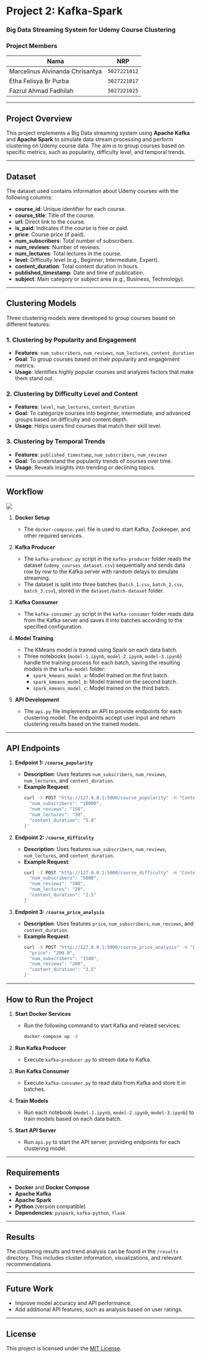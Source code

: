 # Project 2: Kafka-Spark  

### Big Data Streaming System for Udemy Course Clustering
### Project Members
| Nama                            | NRP          |
| ------------------------------- | ------------ |
| Marcelinus Alvinanda Chrisantya | `5027221012` |
| Etha Felisya Br Purba           | `5027221017` |
| Fazrul Ahmad Fadhilah           | `5027221025` |

---

## Project Overview
This project implements a Big Data streaming system using **Apache Kafka** and **Apache Spark** to simulate data stream processing and perform clustering on Udemy course data. The aim is to group courses based on specific metrics, such as popularity, difficulty level, and temporal trends.

---

## Dataset
The dataset used contains information about Udemy courses with the following columns:

- **course_id**: Unique identifier for each course.
- **course_title**: Title of the course.
- **url**: Direct link to the course.
- **is_paid**: Indicates if the course is free or paid.
- **price**: Course price (if paid).
- **num_subscribers**: Total number of subscribers.
- **num_reviews**: Number of reviews.
- **num_lectures**: Total lectures in the course.
- **level**: Difficulty level (e.g., Beginner, Intermediate, Expert).
- **content_duration**: Total content duration in hours.
- **published_timestamp**: Date and time of publication.
- **subject**: Main category or subject area (e.g., Business, Technology).

---

## Clustering Models
Three clustering models were developed to group courses based on different features:

### 1. Clustering by Popularity and Engagement
   - **Features**: `num_subscribers`, `num_reviews`, `num_lectures`, `content_duration`
   - **Goal**: To group courses based on their popularity and engagement metrics.
   - **Usage**: Identifies highly popular courses and analyzes factors that make them stand out.

### 2. Clustering by Difficulty Level and Content
   - **Features**: `level`, `num_lectures`, `content_duration`
   - **Goal**: To categorize courses into beginner, intermediate, and advanced groups based on difficulty and content depth.
   - **Usage**: Helps users find courses that match their skill level.

### 3. Clustering by Temporal Trends
   - **Features**: `published_timestamp`, `num_subscribers`, `num_reviews`
   - **Goal**: To understand the popularity trends of courses over time.
   - **Usage**: Reveals insights into trending or declining topics.

---

## Workflow

<img src="attachment/flow.jpg">

1. **Docker Setup**  
   - The `docker-compose.yaml` file is used to start Kafka, Zookeeper, and other required services.

2. **Kafka Producer**  
   - The `kafka-producer.py` script in the `kafka-producer` folder reads the dataset (`udemy_courses_dataset.csv`) sequentially and sends data row by row to the Kafka server with random delays to simulate streaming.
   - The dataset is split into three batches (`batch_1.csv`, `batch_2.csv`, `batch_3.csv`), stored in the `dataset/batch-dataset` folder.

3. **Kafka Consumer**  
   - The `kafka-consumer.py` script in the `kafka-consumer` folder reads data from the Kafka server and saves it into batches according to the specified configuration.

4. **Model Training**  
   - The KMeans model is trained using Spark on each data batch.
   - Three notebooks (`model-1.ipynb`, `model-2.ipynb`, `model-3.ipynb`) handle the training process for each batch, saving the resulting models in the `kafka-model` folder:
     - `spark_kmeans_model_a`: Model trained on the first batch.
     - `spark_kmeans_model_b`: Model trained on the second batch.
     - `spark_kmeans_model_c`: Model trained on the third batch.

5. **API Development**  
   - The `api.py` file implements an API to provide endpoints for each clustering model. The endpoints accept user input and return clustering results based on the trained models.

---

## API Endpoints

1. **Endpoint 1: `/course_popularity`**
   - **Description**: Uses features `num_subscribers`, `num_reviews`, `num_lectures`, and `content_duration`.
   - **Example Request**:
     ```bash
     curl -X POST "http://127.0.0.1:5000/course_popularity" -H "Content-Type: application/json" -d '{
       "num_subscribers": "10000",
       "num_reviews": "150",
       "num_lectures": "30",
       "content_duration": "5.0"
     }'
     ```

2. **Endpoint 2: `/course_difficulty`**
   - **Description**: Uses features `num_subscribers`, `num_reviews`, `num_lectures`, and `content_duration`.
   - **Example Request**:
     ```bash
     curl -X POST "http://127.0.0.1:5000/course_difficulty" -H "Content-Type: application/json" -d '{
       "num_subscribers": "5000",
       "num_reviews": "100",
       "num_lectures": "20",
       "content_duration": "2.5"
     }'
     ```

3. **Endpoint 3: `/course_price_analysis`**
   - **Description**: Uses features `price`, `num_subscribers`, `num_reviews`, and `content_duration`.
   - **Example Request**:
     ```bash
     curl -X POST "http://127.0.0.1:5000/course_price_analysis" -H "Content-Type: application/json" -d '{
       "price": "200.0",
       "num_subscribers": "1500",
       "num_reviews": "200",
       "content_duration": "3.5"
     }'
     ```

---

## How to Run the Project

1. **Start Docker Services**  
   - Run the following command to start Kafka and related services:
     ```bash
     docker-compose up -d
     ```

2. **Run Kafka Producer**  
   - Execute `kafka-producer.py` to stream data to Kafka.

3. **Run Kafka Consumer**  
   - Execute `kafka-consumer.py` to read data from Kafka and store it in batches.

4. **Train Models**  
   - Run each notebook (`model-1.ipynb`, `model-2.ipynb`, `model-3.ipynb`) to train models based on each data batch.

5. **Start API Server**  
   - Run `api.py` to start the API server, providing endpoints for each clustering model.

---

## Requirements

- **Docker** and **Docker Compose**
- **Apache Kafka**
- **Apache Spark**
- **Python** (version compatible)
- **Dependencies**: `pyspark`, `kafka-python`, `flask`

---

## Results
The clustering results and trend analysis can be found in the `/results` directory. This includes cluster information, visualizations, and relevant recommendations.

---

## Future Work
- Improve model accuracy and API performance.
- Add additional API features, such as analysis based on user ratings.

---

## License
This project is licensed under the [MIT License](LICENSE).
